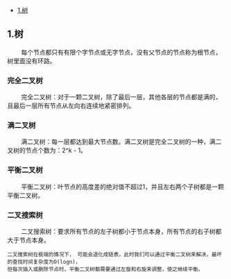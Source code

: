 * [1.树](#1)

<h2 id="1">1.树</h2>
&emsp;&emsp; 每个节点都只有有限个字节点或无字节点，没有父节点的节点称为根节点，树里面没有环路。

### 完全二叉树
&emsp;&emsp; 完全二叉树：对于一颗二叉树，除了最后一层，其他各层的节点都是满的，且最后一层所有节点从左向右连续地紧密排列。

### 满二叉树
&emsp;&emsp; 满二叉树：每一层都达到最大节点数。满二叉树是完全二叉树的一种，满二叉树的节点个数为：2^k - 1。

### 平衡二叉树
&emsp;&emsp; 平衡二叉树：叶节点的高度差的绝对值不超过1，并且左右两个子树都是一颗平衡二叉树。

### 二叉搜索树
&emsp;&emsp; 二叉搜索树：要求所有节点的左子树都小于节点本身，所有节点的右子树都大于节点本身。

    二叉搜索树在极端的情况下， 可能会退化成链表，此时我们可以通过平衡二叉树来解决，最坏的查找时间复杂度为O(logn)，
    但每次插入或删除节点时，平衡二叉树都需要通过左旋和右旋来调整，使之继续平衡。

